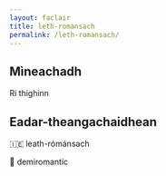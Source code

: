 ```yaml
---
layout: faclair
title: leth-romansach
permalink: /leth-romansach/
---
```


## Mìneachadh

Ri thighinn

## Eadar-theangachaidhean

&#x1f1ee;&#x1f1ea; leath-rómánsach

&#x1f3f4;&#xe0067;&#xe0062;&#xe0065;&#xe006e;&#xe0067;&#xe007f; demiromantic
